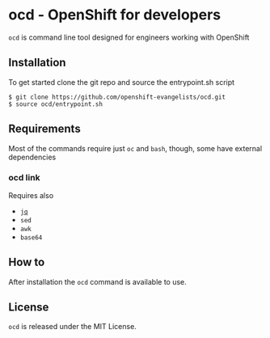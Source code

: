 # ocd - OpenShift for developers

`ocd` is command line tool designed for engineers working with OpenShift

## Installation

To get started clone the git repo and source the entrypoint.sh script

```
$ git clone https://github.com/openshift-evangelists/ocd.git
$ source ocd/entrypoint.sh
```

## Requirements

Most of the commands require just `oc` and `bash`, though, some have external dependencies

### ocd link

Requires also 

* [`jq`](https://stedolan.github.io/jq/)
* `sed`
* `awk`
* `base64`

## How to

After installation the `ocd` command is available to use.

## License

`ocd` is released under the MIT License.